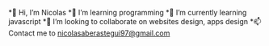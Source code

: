 *👋 Hi, I’m Nicolas
*👀 I’m learning programming
*🌱 I’m currently learning javascript
*💞️ I’m looking to collaborate on websites design, apps design
*📫 Contact me to nicolasaberastegui97@gmail.com

